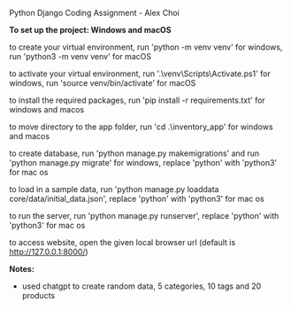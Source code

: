 Python Django Coding Assignment - Alex Choi

**To set up the project: Windows and macOS**

to create your virtual environment, run 'python -m venv venv' for windows, run 'python3 -m venv venv' for macOS

to activate your virtual environment, run '.\venv\Scripts\Activate.ps1' for windows, run 'source venv/bin/activate' for macOS

to install the required packages, run 'pip install -r requirements.txt' for windows and macos

to move directory to the app folder, run 'cd .\inventory_app\' for windows and macos

to create database, run 'python manage.py makemigrations' and run 'python manage.py migrate' for windows, replace 'python' with 'python3' for mac os

to load in a sample data, run 'python manage.py loaddata core/data/initial_data.json', replace 'python' with 'python3' for mac os

to run the server, run 'python manage.py runserver', replace 'python' with 'python3' for mac os

to access website, open the given local browser url (default is http://127.0.0.1:8000/) 



**Notes:**
- used chatgpt to create random data, 5 categories, 10 tags and 20 products

